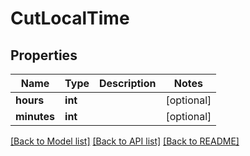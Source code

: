 # CutLocalTime


## Properties
Name | Type | Description | Notes
------------ | ------------- | ------------- | -------------
**hours** | **int** |  | [optional] 
**minutes** | **int** |  | [optional] 

[[Back to Model list]](../README.md#documentation-for-models) [[Back to API list]](../README.md#documentation-for-api-endpoints) [[Back to README]](../README.md)


